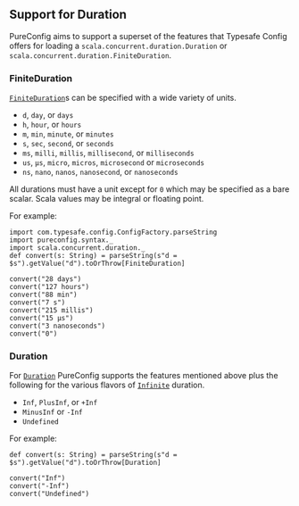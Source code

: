 ## Support for Duration

PureConfig aims to support a superset of the features that Typesafe Config offers for loading a `scala.concurrent.duration.Duration` or `scala.concurrent.duration.FiniteDuration`.

### FiniteDuration

[`FiniteDuration`](http://scala-lang.org/api/current/scala/concurrent/duration/FiniteDuration.html)s can be specified with a wide variety of units.

- `d`, `day`, or `days`
- `h`, `hour`, or `hours`
- `m`, `min`, `minute`, or `minutes`
- `s`, `sec`, `second`, or `seconds`
- `ms`, `milli`, `millis`, `millisecond`, or `milliseconds`
- `us`, `µs`, `micro`,  `micros`, `microsecond` or `microseconds`
- `ns`, `nano`, `nanos`, `nanosecond`, or `nanoseconds`

All durations must have a unit except for `0` which may be specified as a bare scalar. Scala values may be integral or floating point.

For example:
 
```tut:silent
import com.typesafe.config.ConfigFactory.parseString
import pureconfig.syntax._
import scala.concurrent.duration._
def convert(s: String) = parseString(s"d = $s").getValue("d").toOrThrow[FiniteDuration]
```
```tut:book
convert("28 days")
convert("127 hours")
convert("88 min")
convert("7 s")
convert("215 millis")
convert("15 µs")
convert("3 nanoseconds")
convert("0")
```

### Duration

For [`Duration`](http://scala-lang.org/api/current/scala/concurrent/duration/Duration.html) PureConfig supports the features mentioned above plus the following for the various flavors of [`Infinite`](http://scala-lang.org/api/current/scala/concurrent/duration/Duration$$Infinite.html) duration.

- `Inf`, `PlusInf`, or `+Inf`
- `MinusInf` or `-Inf`
- `Undefined`


For example:

```tut:silent
def convert(s: String) = parseString(s"d = $s").getValue("d").toOrThrow[Duration]
```
```tut:book
convert("Inf")
convert("-Inf")
convert("Undefined")
```
